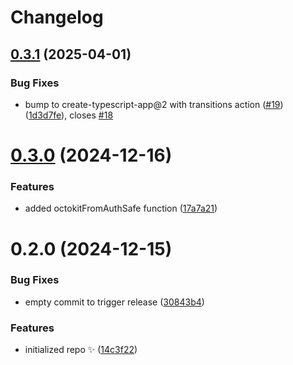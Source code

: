# Changelog

## [0.3.1](https://github.com/JoshuaKGoldberg/octokit-from-auth/compare/0.3.0...0.3.1) (2025-04-01)

### Bug Fixes

- bump to create-typescript-app@2 with transitions action ([#19](https://github.com/JoshuaKGoldberg/octokit-from-auth/issues/19)) ([1d3d7fe](https://github.com/JoshuaKGoldberg/octokit-from-auth/commit/1d3d7fee939b723673fc71dd0e5851773a164a0d)), closes [#18](https://github.com/JoshuaKGoldberg/octokit-from-auth/issues/18)

# [0.3.0](https://github.com/JoshuaKGoldberg/octokit-from-auth/compare/0.2.0...0.3.0) (2024-12-16)

### Features

- added octokitFromAuthSafe function ([17a7a21](https://github.com/JoshuaKGoldberg/octokit-from-auth/commit/17a7a2130af0e136c09b726627b34bdcf0a20cc8))

# 0.2.0 (2024-12-15)

### Bug Fixes

- empty commit to trigger release ([30843b4](https://github.com/JoshuaKGoldberg/octokit-from-auth/commit/30843b4b95cae0fb6a0b8fd51a7fe9c781be4606))

### Features

- initialized repo ✨ ([14c3f22](https://github.com/JoshuaKGoldberg/octokit-from-auth/commit/14c3f22afad4fcc4e98b4bd5d4b4290b039b110b))

